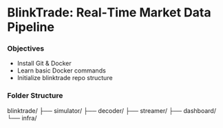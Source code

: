 # BlinkTrade: Real‑Time Market Data Pipeline

### Objectives

- Install Git & Docker
- Learn basic Docker commands
- Initialize blinktrade repo structure

### Folder Structure

blinktrade/
├── simulator/
├── decoder/
├── streamer/
├── dashboard/
└── infra/
